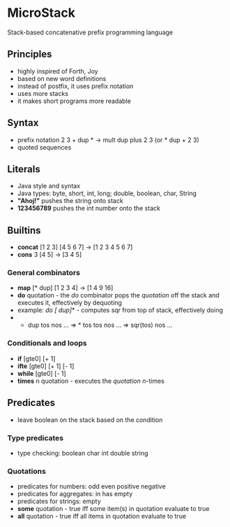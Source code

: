 # MicroStack
Stack-based concatenative prefix programming language

## Principles
- highly inspired of Forth, Joy
- based on new word definitions 
- instead of postfix, it uses prefix notation
- uses more stacks
- it makes short programs more readable

## Syntax
- prefix notation
2 3 + dup * -> mult dup plus 2 3 (or * dup + 2 3)
- quoted sequences

## Literals 
- Java style and syntax
- Java types: byte, short, int, long; double, boolean, char, String
- **"Ahoj!"** pushes the string onto stack
- **123456789** pushes the int number onto the stack

## Builtins
- **concat** [1 2 3] [4 5 6 7] -> [1 2 3 4 5 6 7] 
- **cons** 3 [4 5] -> [3 4 5]

### General combinators 
- **map** [* dup] [1 2 3 4] -> [1 4 9 16]
- **do** quotation - the _do_ combinator pops the _quotation_ off the stack and executes it, effectively by dequoting
- example: **do [* dup]** - computes sqr from top of stack, effectively doing
- * dup tos nos ... =>  * tos tos nos ... => sqr(tos) nos ...

### Conditionals and loops
- **if** [gte0] [+ 1]
- **ifte** [gte0] [+ 1] [- 1]
- **while** [gte0] [- 1]
- **times** n quotation - executes the _quotation_ _n_-times

## Predicates
- leave boolean on the stack based on the condition

### Type predicates
- type checking: boolean    char    int    double    string

### Quotations
- predicates for numbers: odd    even    positive    negative
- predicates for aggregates: in    has empty
- predicates for strings: empty
- **some** quotation - true iff some item(s) in quotation evaluate to true
- **all** quotation - true iff all items in quotation evaluate to true
